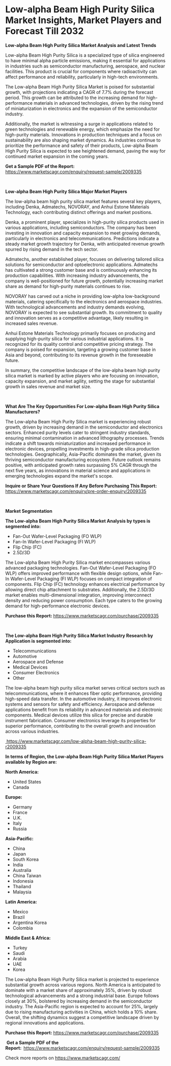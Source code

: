 <p><h1>Low-alpha Beam High Purity Silica Market Insights, Market Players and Forecast Till 2032</h1></p><p><strong>Low-alpha Beam High Purity Silica Market Analysis and Latest Trends</strong></p>
<p><p>Low-alpha Beam High Purity Silica is a specialized type of silica engineered to have minimal alpha particle emissions, making it essential for applications in industries such as semiconductor manufacturing, aerospace, and nuclear facilities. This product is crucial for components where radioactivity can affect performance and reliability, particularly in high-tech environments.</p><p>The Low-alpha Beam High Purity Silica Market is poised for substantial growth, with projections indicating a CAGR of 7.7% during the forecast period. This growth can be attributed to the increasing demand for high-performance materials in advanced technologies, driven by the rising trend of miniaturization in electronics and the expansion of the semiconductor industry. </p><p>Additionally, the market is witnessing a surge in applications related to green technologies and renewable energy, which emphasize the need for high-purity materials. Innovations in production techniques and a focus on sustainability are also shaping market dynamics. As industries continue to prioritize the performance and safety of their products, Low-alpha Beam High Purity Silica is expected to see heightened demand, paving the way for continued market expansion in the coming years.</p></p>
<p><strong>Get a Sample PDF of the Report:&nbsp;</strong> <a href="https://www.marketscagr.com/enquiry/request-sample/2009335?utm_campaign=2097&utm_medium=2&utm_source=Github&utm_content=ia&utm_term=05022025&utm_id=low-alpha-beam-high-purity-silica">https://www.marketscagr.com/enquiry/request-sample/2009335</a></p>
<p>&nbsp;</p>
<p><strong>Low-alpha Beam High Purity Silica Major Market Players</strong></p>
<p><p>The low-alpha beam high purity silica market features several key players, including Denka, Admatechs, NOVORAY, and Anhui Estone Materials Technology, each contributing distinct offerings and market positions.</p><p>Denka, a prominent player, specializes in high-purity silica products used in various applications, including semiconductors. The company has been investing in innovation and capacity expansion to meet growing demands, particularly in electronics and telecommunications. Predictions indicate a steady market growth trajectory for Denka, with anticipated revenue growth spurred by rising demand in the tech sector.</p><p>Admatechs, another established player, focuses on delivering tailored silica solutions for semiconductor and optoelectronic applications. Admatechs has cultivated a strong customer base and is continuously enhancing its production capabilities. With increasing industry advancements, the company is well-positioned for future growth, potentially increasing market share as demand for high-purity materials continues to rise.</p><p>NOVORAY has carved out a niche in providing low-alpha low-background materials, catering specifically to the electronics and aerospace industries. With technological advancements and industry demands evolving, NOVORAY is expected to see substantial growth. Its commitment to quality and innovation serves as a competitive advantage, likely resulting in increased sales revenue.</p><p>Anhui Estone Materials Technology primarily focuses on producing and supplying high-purity silica for various industrial applications. It is recognized for its quality control and competitive pricing strategy. The company is poised for expansion, targeting a growing customer base in Asia and beyond, contributing to its revenue growth in the foreseeable future.</p><p>In summary, the competitive landscape of the low-alpha beam high purity silica market is marked by active players who are focusing on innovation, capacity expansion, and market agility, setting the stage for substantial growth in sales revenue and market size.</p></p>
<p>&nbsp;</p>
<p><strong>What Are The Key Opportunities For Low-alpha Beam High Purity Silica Manufacturers?</strong></p>
<p><p>The Low-alpha Beam High Purity Silica market is experiencing robust growth, driven by increasing demand in the semiconductor and electronics sectors. Enhanced purity levels cater to stringent industry standards, ensuring minimal contamination in advanced lithography processes. Trends indicate a shift towards miniaturization and increased performance in electronic devices, propelling investments in high-grade silica production technologies. Geographically, Asia-Pacific dominates the market, given its thriving semiconductor manufacturing ecosystem. Future outlook remains positive, with anticipated growth rates surpassing 5% CAGR through the next five years, as innovations in material science and applications in emerging technologies expand the market's scope.</p></p>
<p><strong>Inquire or Share Your Questions If Any Before Purchasing This Report:</strong> <a href="https://www.marketscagr.com/enquiry/pre-order-enquiry/2009335?utm_campaign=2097&utm_medium=2&utm_source=Github&utm_content=ia&utm_term=05022025&utm_id=low-alpha-beam-high-purity-silica">https://www.marketscagr.com/enquiry/pre-order-enquiry/2009335</a></p>
<p>&nbsp;</p>
<p><strong>Market Segmentation</strong></p>
<p><strong>The Low-alpha Beam High Purity Silica Market Analysis by types is segmented into:</strong></p>
<p><ul><li>Fan-Out Wafer-Level Packaging (FO WLP)</li><li>Fan-In Wafer-Level Packaging (FI WLP)</li><li>Flip Chip (FC)</li><li>2.5D/3D</li></ul></p>
<p><p>The Low-alpha Beam High Purity Silica market encompasses various advanced packaging technologies. Fan-Out Wafer-Level Packaging (FO WLP) offers improved performance with flexible design options, while Fan-In Wafer-Level Packaging (FI WLP) focuses on compact integration of components. Flip Chip (FC) technology enhances electrical performance by allowing direct chip attachment to substrates. Additionally, the 2.5D/3D market enables multi-dimensional integration, improving interconnect density and reducing power consumption. Each type caters to the growing demand for high-performance electronic devices.</p></p>
<p><strong>Purchase this Report:&nbsp;</strong><a href="https://www.marketscagr.com/purchase/2009335?utm_campaign=2097&utm_medium=2&utm_source=Github&utm_content=ia&utm_term=05022025&utm_id=low-alpha-beam-high-purity-silica">https://www.marketscagr.com/purchase/2009335</a></p>
<p>&nbsp;</p>
<p><strong>The Low-alpha Beam High Purity Silica Market Industry Research by Application is segmented into:</strong></p>
<p><ul><li>Telecommunications</li><li>Automotive</li><li>Aerospace and Defense</li><li>Medical Devices</li><li>Consumer Electronics</li><li>Other</li></ul></p>
<p><p>The low-alpha beam high purity silica market serves critical sectors such as telecommunications, where it enhances fiber optic performance, providing high-speed data transfer. In the automotive industry, it improves electronic systems and sensors for safety and efficiency. Aerospace and defense applications benefit from its reliability in advanced materials and electronic components. Medical devices utilize this silica for precise and durable instrument fabrication. Consumer electronics leverage its properties for superior performance, contributing to the overall growth and innovation across various industries.</p></p>
<p><a href="https://www.marketscagr.com/low-alpha-beam-high-purity-silica-r2009335?utm_campaign=2097&utm_medium=2&utm_source=Github&utm_content=ia&utm_term=05022025&utm_id=low-alpha-beam-high-purity-silica">&nbsp;https://www.marketscagr.com/low-alpha-beam-high-purity-silica-r2009335</a></p>
<p><strong>In terms of Region, the Low-alpha Beam High Purity Silica Market Players available by Region are:</strong></p>
<p>
    <p> <strong> North America: </strong>
        <ul>
            <li>United States</li>
            <li>Canada</li>
        </ul>
        </p> 
    <p> <strong> Europe: </strong>
        <ul>
            <li>Germany</li>
            <li>France</li>
            <li>U.K.</li>
            <li>Italy</li>
            <li>Russia</li>
        </ul>
        </p> 
    <p> <strong> Asia-Pacific: </strong>
        <ul>
            <li>China</li>
            <li>Japan</li>
            <li>South Korea</li>
            <li>India</li>
            <li>Australia</li>
            <li>China Taiwan</li>
            <li>Indonesia</li>
            <li>Thailand</li>
            <li>Malaysia</li>
        </ul>
        </p> 
    <p> <strong> Latin America: </strong>
        <ul>
            <li>Mexico</li>
            <li>Brazil</li>
            <li>Argentina Korea</li>
            <li>Colombia</li>
        </ul>
        </p> 
    <p> <strong> Middle East & Africa: </strong>
        <ul>
            <li>Turkey</li>
            <li>Saudi</li>
            <li>Arabia</li>
            <li>UAE</li>
            <li>Korea</li>
        </ul>
    </p>
    </p>
<p><p>The Low-alpha Beam High Purity Silica market is projected to experience substantial growth across various regions. North America is anticipated to dominate with a market share of approximately 35%, driven by robust technological advancements and a strong industrial base. Europe follows closely at 30%, bolstered by increasing demand in the semiconductor industry. The Asia-Pacific region is expected to account for 25%, largely due to rising manufacturing activities in China, which holds a 10% share. Overall, the shifting dynamics suggest a competitive landscape driven by regional innovations and applications.</p></p>
<p><strong>Purchase this Report: </strong><a href="https://www.marketscagr.com/purchase/2009335?utm_campaign=2097&utm_medium=2&utm_source=Github&utm_content=ia&utm_term=05022025&utm_id=low-alpha-beam-high-purity-silica">https://www.marketscagr.com/purchase/2009335</a></p>
<p>&nbsp;<strong>Get a Sample PDF of the Report:&nbsp;&nbsp;</strong><a href="https://www.marketscagr.com/enquiry/request-sample/2009335?utm_campaign=2097&utm_medium=2&utm_source=Github&utm_content=ia&utm_term=05022025&utm_id=low-alpha-beam-high-purity-silica">https://www.marketscagr.com/enquiry/request-sample/2009335</a></p>
<p><strong></strong></p>
<p>Check more reports on <a href="https://www.marketscagr.com/?utm_campaign=2097&utm_medium=2&utm_source=Github&utm_content=ia&utm_term=05022025&utm_id=low-alpha-beam-high-purity-silica">https://www.marketscagr.com/</a></p>